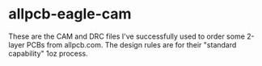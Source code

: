 # allpcb-eagle-cam

These are the CAM and DRC files I've successfully used to order some 2-layer PCBs from allpcb.com. The design rules are for their "standard capability" 1oz process.
